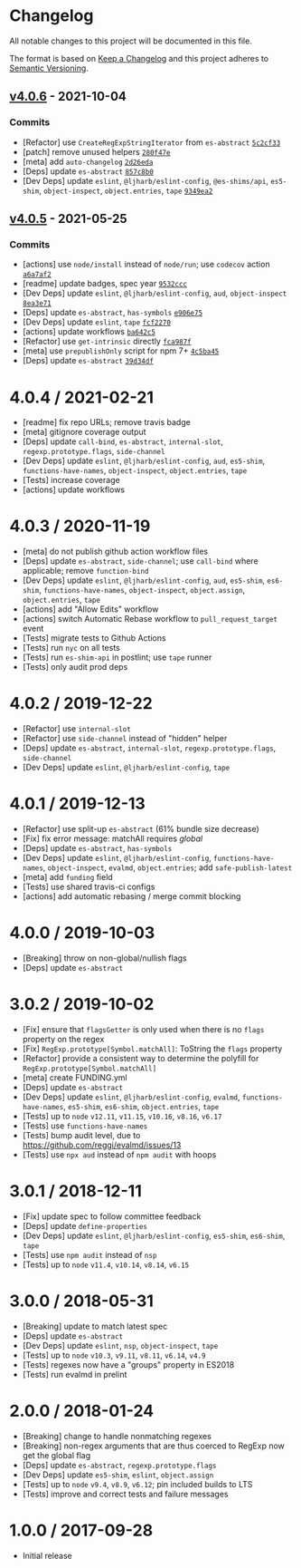 # Changelog

All notable changes to this project will be documented in this file.

The format is based on [Keep a Changelog](https://keepachangelog.com/en/1.0.0/)
and this project adheres to [Semantic Versioning](https://semver.org/spec/v2.0.0.html).

## [v4.0.6](https://github.com/ljharb/String.prototype.matchAll/compare/v4.0.5...v4.0.6) - 2021-10-04

### Commits

- [Refactor] use `CreateRegExpStringIterator` from `es-abstract` [`5c2cf33`](https://github.com/ljharb/String.prototype.matchAll/commit/5c2cf338f3568d696c978f9e1e51903d229b5fef)
- [patch] remove unused helpers [`280f47e`](https://github.com/ljharb/String.prototype.matchAll/commit/280f47ee3a36e7830e37192b8c6a958026f779f6)
- [meta] add `auto-changelog` [`2d26eda`](https://github.com/ljharb/String.prototype.matchAll/commit/2d26eda3a451cd42a4fea8028f1fb237f330bcee)
- [Deps] update `es-abstract` [`857c8b0`](https://github.com/ljharb/String.prototype.matchAll/commit/857c8b032e6e9cde53af54aec7d91d75cb0cd262)
- [Dev Deps] update `eslint`, `@ljharb/eslint-config`, `@es-shims/api`, `es5-shim`, `object-inspect`, `object.entries`, `tape` [`9349ea2`](https://github.com/ljharb/String.prototype.matchAll/commit/9349ea2382066187aae146a2c1cf456c5473cf32)

## [v4.0.5](https://github.com/ljharb/String.prototype.matchAll/compare/v4.0.4...v4.0.5) - 2021-05-25

### Commits

- [actions] use `node/install` instead of `node/run`; use `codecov` action [`a6a7af2`](https://github.com/ljharb/String.prototype.matchAll/commit/a6a7af2304add692d429a8a5a4f44914d5b4a9b6)
- [readme] update badges, spec year [`9532ccc`](https://github.com/ljharb/String.prototype.matchAll/commit/9532ccc593cd686232717287b94be9abf497198f)
- [Dev Deps] update `eslint`, `@ljharb/eslint-config`, `aud`, `object-inspect` [`8ea3e71`](https://github.com/ljharb/String.prototype.matchAll/commit/8ea3e71d40716fa857743a315df243270e53a49e)
- [Deps] update `es-abstract`, `has-symbols` [`e906e75`](https://github.com/ljharb/String.prototype.matchAll/commit/e906e7583b3f1e4efc3fc1f87fb0bd5742191a5e)
- [Dev Deps] update `eslint`, `tape` [`fcf2270`](https://github.com/ljharb/String.prototype.matchAll/commit/fcf227050a83bac350c7e451f57151da80783523)
- [actions] update workflows [`ba642c5`](https://github.com/ljharb/String.prototype.matchAll/commit/ba642c573af408f6106666d9a3f9261b1c99b505)
- [Refactor] use `get-intrinsic` directly [`fca987f`](https://github.com/ljharb/String.prototype.matchAll/commit/fca987f8b1abd375d752d081ee4516a6b8f6c912)
- [meta] use `prepublishOnly` script for npm 7+ [`4c5ba45`](https://github.com/ljharb/String.prototype.matchAll/commit/4c5ba452acf2ae5af9792a58f01e7cb9b839a5c3)
- [Deps] update `es-abstract` [`39d34df`](https://github.com/ljharb/String.prototype.matchAll/commit/39d34df9a615fe723411dd3fc91be49be6521ef1)

<!-- auto-changelog-above -->

4.0.4 / 2021-02-21
==================
  * [readme] fix repo URLs; remove travis badge
  * [meta] gitignore coverage output
  * [Deps] update `call-bind`, `es-abstract`, `internal-slot`, `regexp.prototype.flags`, `side-channel`
  * [Dev Deps] update `eslint`, `@ljharb/eslint-config`, `aud`, `es5-shim`, `functions-have-names`, `object-inspect`, `object.entries`, `tape`
  * [Tests] increase coverage
  * [actions] update workflows

4.0.3 / 2020-11-19
==================
  * [meta] do not publish github action workflow files
  * [Deps] update `es-abstract`, `side-channel`; use `call-bind` where applicable; remove `function-bind`
  * [Dev Deps] update `eslint`, `@ljharb/eslint-config`, `aud`, `es5-shim`, `es6-shim`, `functions-have-names`, `object-inspect`, `object.assign`, `object.entries`, `tape`
  * [actions] add "Allow Edits" workflow
  * [actions] switch Automatic Rebase workflow to `pull_request_target` event
  * [Tests] migrate tests to Github Actions
  * [Tests] run `nyc` on all tests
  * [Tests] run `es-shim-api` in postlint; use `tape` runner
  * [Tests] only audit prod deps

4.0.2 / 2019-12-22
==================
  * [Refactor] use `internal-slot`
  * [Refactor] use `side-channel` instead of "hidden" helper
  * [Deps] update `es-abstract`, `internal-slot`, `regexp.prototype.flags`, `side-channel`
  * [Dev Deps] update `eslint`, `@ljharb/eslint-config`, `tape`

4.0.1 / 2019-12-13
==================
  * [Refactor] use split-up `es-abstract` (61% bundle size decrease)
  * [Fix] fix error message: matchAll requires *global*
  * [Deps] update `es-abstract`, `has-symbols`
  * [Dev Deps] update `eslint`, `@ljharb/eslint-config`, `functions-have-names`, `object-inspect`, `evalmd`, `object.entries`; add `safe-publish-latest`
  * [meta] add `funding` field
  * [Tests] use shared travis-ci configs
  * [actions] add automatic rebasing / merge commit blocking

4.0.0 / 2019-10-03
==================
  * [Breaking] throw on non-global/nullish flags
  * [Deps] update `es-abstract`

3.0.2 / 2019-10-02
==================
  * [Fix] ensure that `flagsGetter` is only used when there is no `flags` property on the regex
  * [Fix] `RegExp.prototype[Symbol.matchAll]`: ToString the `flags` property
  * [Refactor] provide a consistent way to determine the polyfill for `RegExp.prototype[Symbol.matchAll]`
  * [meta] create FUNDING.yml
  * [Deps] update `es-abstract`
  * [Dev Deps] update `eslint`, `@ljharb/eslint-config`, `evalmd`, `functions-have-names`, `es5-shim`, `es6-shim`, `object.entries`, `tape`
  * [Tests] up to `node` `v12.11`, `v11.15`, `v10.16`, `v8.16`, `v6.17`
  * [Tests] use `functions-have-names`
  * [Tests] bump audit level, due to https://github.com/reggi/evalmd/issues/13
  * [Tests] use `npx aud` instead of `npm audit` with hoops

3.0.1 / 2018-12-11
==================
  * [Fix] update spec to follow committee feedback
  * [Deps] update `define-properties`
  * [Dev Deps] update `eslint`, `@ljharb/eslint-config`, `es5-shim`, `es6-shim`, `tape`
  * [Tests] use `npm audit` instead of `nsp`
  * [Tests] up to `node` `v11.4`, `v10.14`, `v8.14`, `v6.15`

3.0.0 / 2018-05-31
==================
  * [Breaking] update to match latest spec
  * [Deps] update `es-abstract`
  * [Dev Deps] update `eslint`, `nsp`, `object-inspect`, `tape`
  * [Tests] up to `node` `v10.3`, `v9.11`, `v8.11`, `v6.14`, `v4.9`
  * [Tests] regexes now have a "groups" property in ES2018
  * [Tests] run evalmd in prelint

2.0.0 / 2018-01-24
==================
  * [Breaking] change to handle nonmatching regexes
  * [Breaking] non-regex arguments that are thus coerced to RegExp now get the global flag
  * [Deps] update `es-abstract`, `regexp.prototype.flags`
  * [Dev Deps] update `es5-shim`, `eslint`, `object.assign`
  * [Tests] up to `node` `v9.4`, `v8.9`, `v6.12`; pin included builds to LTS
  * [Tests] improve and correct tests and failure messages

1.0.0 / 2017-09-28
==================
  * Initial release
